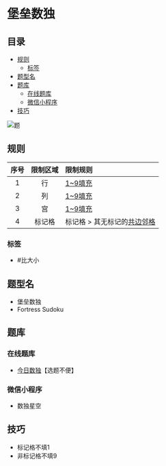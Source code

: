 # 堡垒数独
<!-- START doctoc generated TOC please keep comment here to allow auto update -->
<!-- DON'T EDIT THIS SECTION, INSTEAD RE-RUN doctoc TO UPDATE -->
## 目录

- [规则](#%E8%A7%84%E5%88%99)
  - [标签](#%E6%A0%87%E7%AD%BE)
- [题型名](#%E9%A2%98%E5%9E%8B%E5%90%8D)
- [题库](#%E9%A2%98%E5%BA%93)
  - [在线题库](#%E5%9C%A8%E7%BA%BF%E9%A2%98%E5%BA%93)
  - [微信小程序](#%E5%BE%AE%E4%BF%A1%E5%B0%8F%E7%A8%8B%E5%BA%8F)
- [技巧](#%E6%8A%80%E5%B7%A7)

<!-- END doctoc generated TOC please keep comment here to allow auto update -->

![题](https://cn.sudoku.today/pic/04/fortress/70858_44736.png)

## 规则

| 序号  | 限制区域 | 限制规则              |
|:---:|:----:|:------------------|
|  1  |  行   | [1~9填充]           |
|  2  |  列   | [1~9填充]           |
|  3  |  宫   | [1~9填充]           |
|  4  | 标记格  | 标记格 > 其无标记的[共边邻格] |

### 标签

- #比大小

## 题型名

- 堡垒数独
- Fortress Sudoku

## 题库

### 在线题库

- [今日数独]【选题不便】

### 微信小程序

- 数独星空

## 技巧

- 标记格不填1
- 非标记格不填9

[1~9填充]: ../../../rules/rules.md#1to9填充

[共边邻格]: ../../../rules/rules.md#共边邻格

[今日数独]: https://cn.sudoku.today/g-fortress-sudoku/

